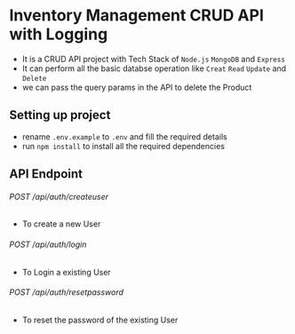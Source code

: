 # Inventory Management CRUD API with Logging

- It is a CRUD API project with Tech Stack of `Node.js` `MongoDB` and `Express`
- It can perform all the basic databse operation like `Creat` `Read` `Update` and `Delete`
- we can pass the query params in the API to delete the Product

## Setting up project

- rename `.env.example` to `.env` and fill the required details
- run `npm install` to install all the required dependencies

## API Endpoint

###### POST /api/auth/createuser

- To create a new User

###### POST /api/auth/login

- To Login a existing User

###### POST /api/auth/resetpassword

- To reset the password of the existing User
